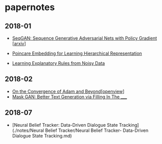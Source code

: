 # papernotes

## 2018-01

- [SeqGAN: Sequence Generative Adversarial Nets with Policy Gradient](./notes/seqgan.md) [[arxiv](https://arxiv.org/abs/1609.05473)]

- [Poincare Embedding for Learning Hierarchical Representation](./notes/poincare_embedding.md)

- [Learning Explanatory Rules from Noisy Data](./notes/Learning%20explanatory%20rules%20from%20noisy%20data.md)


## 2018-02

- [On the Convergence of Adam and Beyond](./notes/conv_of_adam.md)[[openview](https://openreview.net/pdf?id=ryQu7f-RZ)]
- [Mask GAN: Better Text Generation via Filling In The ___](./notes/MaskGAN_textGeneration.md)

## 2018-07
- [Neural Belief Tracker: Data-Driven Dialogue State Tracking](./notes/Neural Belief Tracker/Neural Belief Tracker- Data-Driven Dialogue State Tracking.md)